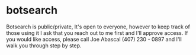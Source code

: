 # botsearch
Botsearch is public/private, It's open to everyone, however to keep track of those using it I ask that you reach out to me first and I'll approve access. If you would like access, please call Joe Abascal (407) 230 - 0897 and I'll walk you through step by step.
